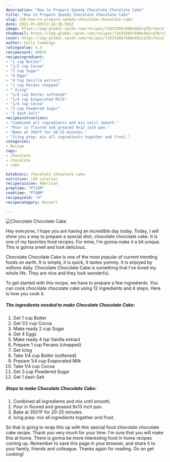 ```yaml
---
description: "How to Prepare Speedy Chocolate Chocolate Cake"
title: "How to Prepare Speedy Chocolate Chocolate Cake"
slug: 336-how-to-prepare-speedy-chocolate-chocolate-cake
date: 2021-01-03T13:18:38.591Z
image: https://img-global.cpcdn.com/recipes/71633269/680x482cq70/chocolate-chocolate-cake-recipe-main-photo.jpg
thumbnail: https://img-global.cpcdn.com/recipes/71633269/680x482cq70/chocolate-chocolate-cake-recipe-main-photo.jpg
cover: https://img-global.cpcdn.com/recipes/71633269/680x482cq70/chocolate-chocolate-cake-recipe-main-photo.jpg
author: Sally Cummings
ratingvalue: 4.3
reviewcount: 40015
recipeingredient:
- "1 cup Butter"
- "1/2 cup Cocoa"
- "2 cup Sugar"
- "4 Eggs"
- "4 tsp Vanilla extract"
- "1 cup Pecans chopped"
- " Icing"
- "1/4 cup Butter softened"
- "1/4 cup Evaporated Milk"
- "1/4 cup Cocoa"
- "3 cup Powdered Sugar"
- "1 dash Salt"
recipeinstructions:
- "Combined all ingredients and mix until smooth."
- "Pour in floured and greased 9x13 inch pan."
- "Bake at 350?F for 20-25 minutes."
- "Icing prep: mix all ingredients together and frost."
categories:
- Recipe
tags:
- chocolate
- chocolate
- cake

katakunci: chocolate chocolate cake 
nutrition: 129 calories
recipecuisine: American
preptime: "PT15M"
cooktime: "PT40M"
recipeyield: "4"
recipecategory: Dessert

---
```



![Chocolate Chocolate Cake](https://img-global.cpcdn.com/recipes/71633269/680x482cq70/chocolate-chocolate-cake-recipe-main-photo.jpg)

Hey everyone, I hope you are having an incredible day today. Today, I will show you a way to prepare a special dish, chocolate chocolate cake. It is one of my favorites food recipes. For mine, I'm gonna make it a bit unique. This is gonna smell and look delicious.



Chocolate Chocolate Cake is one of the most popular of current trending foods on earth. It is simple, it is quick, it tastes yummy. It is enjoyed by millions daily. Chocolate Chocolate Cake is something that I've loved my whole life. They are nice and they look wonderful.


To get started with this recipe, we have to prepare a few ingredients. You can cook chocolate chocolate cake using 12 ingredients and 4 steps. Here is how you cook it.

<!--inarticleads1-->

##### The ingredients needed to make Chocolate Chocolate Cake:

1. Get 1 cup Butter
1. Get 1/2 cup Cocoa
1. Make ready 2 cup Sugar
1. Get 4 Eggs
1. Make ready 4 tsp Vanilla extract
1. Prepare 1 cup Pecans (chopped)
1. Get  Icing
1. Take 1/4 cup Butter (softened)
1. Prepare 1/4 cup Evaporated Milk
1. Take 1/4 cup Cocoa
1. Get 3 cup Powdered Sugar
1. Get 1 dash Salt




<!--inarticleads2-->

##### Steps to make Chocolate Chocolate Cake:

1. Combined all ingredients and mix until smooth.
1. Pour in floured and greased 9x13 inch pan.
1. Bake at 350?F for 20-25 minutes.
1. Icing prep: mix all ingredients together and frost.




So that is going to wrap this up with this special food chocolate chocolate cake recipe. Thank you very much for your time. I'm sure that you will make this at home. There is gonna be more interesting food in home recipes coming up. Remember to save this page in your browser, and share it to your family, friends and colleague. Thanks again for reading. Go on get cooking!
